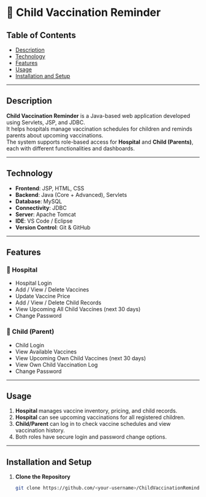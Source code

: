 # 💉 Child Vaccination Reminder

## Table of Contents
+ [Description](#description)
+ [Technology](#technology)
+ [Features](#features)
+ [Usage](#usage)
+ [Installation and Setup](#installation-and-setup)

---

## Description <a name="description"></a>
**Child Vaccination Reminder** is a Java-based web application developed using Servlets, JSP, and JDBC.  
It helps hospitals manage vaccination schedules for children and reminds parents about upcoming vaccinations.  
The system supports role-based access for **Hospital** and **Child (Parents)**, each with different functionalities and dashboards.

---

## Technology <a name="technology"></a>
- **Frontend**: JSP, HTML, CSS  
- **Backend**: Java (Core + Advanced), Servlets  
- **Database**: MySQL  
- **Connectivity**: JDBC  
- **Server**: Apache Tomcat  
- **IDE**: VS Code / Eclipse  
- **Version Control**: Git & GitHub

---

## Features <a name="features"></a>

### 🔹 Hospital
- Hospital Login  
- Add / View / Delete Vaccines  
- Update Vaccine Price  
- Add / View / Delete Child Records  
- View Upcoming All Child Vaccines (next 30 days)  
- Change Password  

### 🔹 Child (Parent)
- Child Login  
- View Available Vaccines  
- View Upcoming Own Child Vaccines (next 30 days)  
- View Own Child Vaccination Log  
- Change Password  

---

## Usage <a name="usage"></a>
1. **Hospital** manages vaccine inventory, pricing, and child records.  
2. **Hospital** can see upcoming vaccinations for all registered children.  
3. **Child/Parent** can log in to check vaccine schedules and view vaccination history.  
4. Both roles have secure login and password change options.  

---

## Installation and Setup <a name="installation-and-setup"></a>
1. **Clone the Repository**
   ```bash
   git clone https://github.com/<your-username>/ChildVaccinationReminder.git
